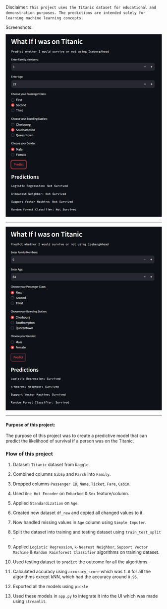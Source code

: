 Disclaimer: ```This project uses the Titanic dataset for educational and demonstration purposes. The predictions are intended solely for learning machine learning concepts.```


Screenshots:

![alt text](image.png)

----------------------------------------------------

![alt text](image-1.png)

----------------------------------------------------


<h4> Purpose of this project: </h4> 
The purpose of this project was to create a predictive model that can predict the likelihood of survival if a person was on the Titanic.


### Flow of this project

1. Dataset: ```Titanic``` dataset from ```Kaggle```.

2. Combined columns ```SibSp``` and ```Parch``` into ```Family```.

3. Dropped columns ```Passenger ID```, ```Name```, ```Ticket```, ```Fare```, ```Cabin```.

4. Used ```One Hot Encoder``` on ```Embarked``` & ```Sex``` feature/column.

5. Applied ```Standardization``` on ```Age```.

6. Created new dataset ```df_new``` and copied all changed values to it.

7. Now handled missing values in ```Age``` column using ```Simple Imputer```.

8. Split the dataset into training and testing dataset using ```train_test_split``` .

6. Applied ```Logistic Regression```, ```k-Nearest Neighbor```, ```Support Vector Machine``` & ```Random Rainforest Classifier``` algorithms on training dataset.

7. Used testing dataset to ```predict``` the outcome for all the algorithms.

8. Calculated accuracy using ```accuracy_score```  which was ```1.0``` for all the algorithms except kNN, which had the accuracy around ```0.95```.

9. Exported all the models using ```pickle```

10. Used these models in ```app.py``` to integrate it into the UI which was made using ```streamlit```.
